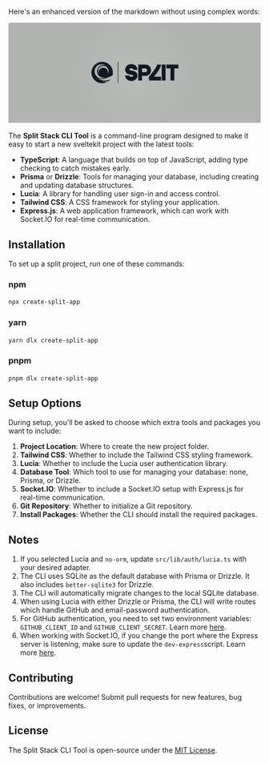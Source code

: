 Here's an enhanced version of the markdown without using complex words:

![splitLogo](./assets/Logo.png)

The **Split Stack CLI Tool** is a command-line program designed to make it easy to start a new sveltekit project with the latest tools:

- **TypeScript**: A language that builds on top of JavaScript, adding type checking to catch mistakes early.
- **Prisma** or **Drizzle**: Tools for managing your database, including creating and updating database structures.
- **Lucia**: A library for handling user sign-in and access control.
- **Tailwind CSS**: A CSS framework for styling your application.
- **Express.js**: A web application framework, which can work with Socket.IO for real-time communication.

## Installation

To set up a split project, run one of these commands:

### npm

```bash
npx create-split-app
```

### yarn

```bash
yarn dlx create-split-app
```

### pnpm

```bash
pnpm dlx create-split-app
```

## Setup Options

During setup, you'll be asked to choose which extra tools and packages you want to include:

1. **Project Location**: Where to create the new project folder.
2. **Tailwind CSS**: Whether to include the Tailwind CSS styling framework.
3. **Lucia**: Whether to include the Lucia user authentication library.
4. **Database Tool**: Which tool to use for managing your database: none, Prisma, or Drizzle.
5. **Socket.IO**: Whether to include a Socket.IO setup with Express.js for real-time communication.
6. **Git Repository**: Whether to initialize a Git repository.
7. **Install Packages**: Whether the CLI should install the required packages.

## Notes

1. If you selected Lucia and `no-orm`, update `src/lib/auth/lucia.ts` with your desired adapter.
2. The CLI uses SQLite as the default database with Prisma or Drizzle. It also includes `better-sqlite3` for Drizzle.
3. The CLI will automatically migrate changes to the local SQLite database.
4. When using Lucia with either Drizzle or Prisma, the CLI will write routes which handle GitHub and email-password authentication.
5. For GitHub authentication, you need to set two environment variables: `GITHUB_CLIENT_ID` and `GITHUB_CLIENT_SECRET`. Learn more [here](https://docs.github.com/en/apps/oauth-apps/building-oauth-apps/creating-an-oauth-app).
6. When working with Socket.IO, if you change the port where the Express server is listening, make sure to update the `dev-express`script. Learn more [here](https://kit.svelte.dev/docs/adapter-node).

## Contributing

Contributions are welcome! Submit pull requests for new features, bug fixes, or improvements.

## License

The Split Stack CLI Tool is open-source under the [MIT License](https://opensource.org/licenses/MIT).
